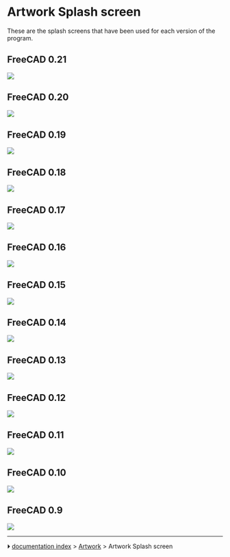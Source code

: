 # Artwork Splash screen
These are the splash screens that have been used for each version of the program.



## FreeCAD 0.21 

![](images/Freecadsplash021.png )

## FreeCAD 0.20 

![](images/Freecadsplash020.png )

## FreeCAD 0.19 

![](images/Freecadsplash019.png )

## FreeCAD 0.18 

![](images/Freecadsplash018.png )

## FreeCAD 0.17 

![](images/Freecadsplash017.png )

## FreeCAD 0.16 

![](images/Freecadsplash016.png )

## FreeCAD 0.15 

![](images/Freecadsplash15.png )

## FreeCAD 0.14 

![](images/Freecadsplash14.png )

## FreeCAD 0.13 

![](images/Splash013.jpg )

## FreeCAD 0.12 

![](images/Splashscreen012.png )

## FreeCAD 0.11 

![](images/Splash011.png )

## FreeCAD 0.10 

![](images/Splashscreen010.png )

## FreeCAD 0.9 

![](images/Splashscreen09.png )



---
⏵ [documentation index](../README.md) > [Artwork](Category_Artwork.md) > Artwork Splash screen
